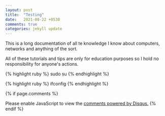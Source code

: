 ```yaml
---
layout: post
title:  "Testing"
date:   2021-08-22 +0530
comments: true
categories: jekyll update
---
```


<head>
<link rel="apple-touch-icon" sizes="180x180" href="/apple-touch-icon.png">
<link rel="icon" type="image/png" sizes="32x32" href="/favicon-32x32.png">
<link rel="icon" type="image/png" sizes="16x16" href="/favicon-16x16.png">
<link rel="manifest" href="/site.webmanifest">
</head>
This is a long documentation of all te knowledge I know about computers, networks and anything of the sort.

All of these tutorials and tips are only for education purposes so I hold no responsibility for anyone's actions.

{% highlight ruby %}
sudo su
{% endhighlight %}


{% highlight ruby %}
ifconfig
{% endhighlight %}


[parrot os link]: https://www.parrotsec.org
[kali linux link]: https://www.kali.org
[aircrack-ng]: https://www.aircrack-ng.org

{% if page.comments %}

<div id="disqus_thread"></div>
<script>
    (function() { 
    var d = document, s = d.createElement('script');
    s.src = 'https://fluffysnowman.disqus.com/embed.js';
    s.setAttribute('data-timestamp', +new Date());
    (d.head || d.body).appendChild(s);
    })();
</script>
<noscript>Please enable JavaScript to view the <a href="https://disqus.com/?ref_noscript">comments powered by Disqus.</a></noscript>
{% endif %}